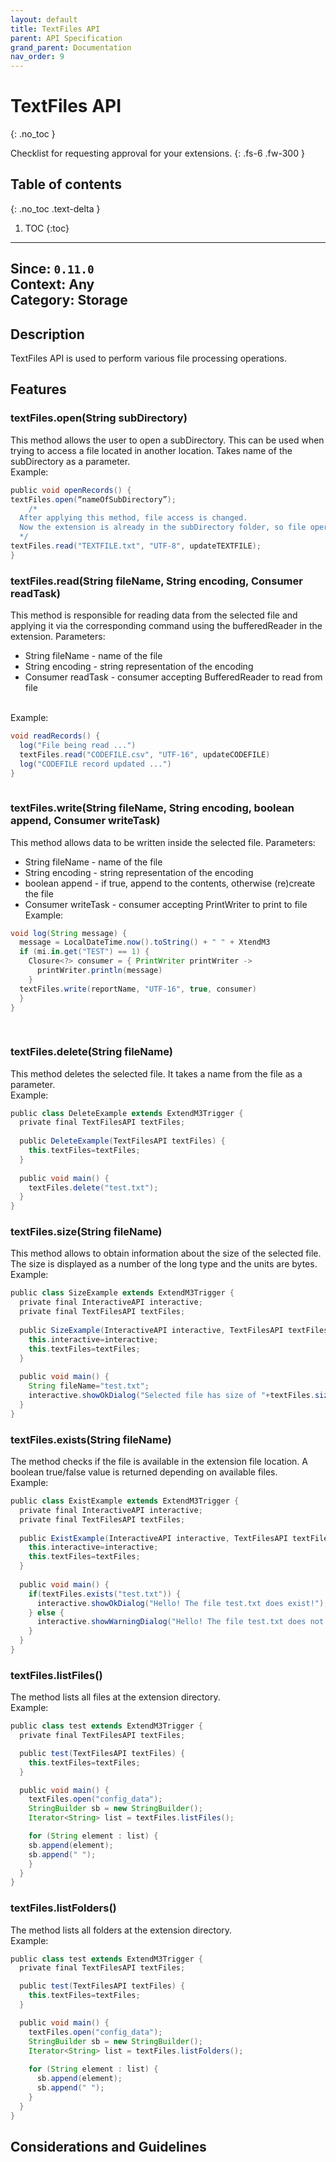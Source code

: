 ```yaml
---
layout: default
title: TextFiles API
parent: API Specification
grand_parent: Documentation
nav_order: 9
---
```

 
# TextFiles API
{: .no_toc }
 
Checklist for requesting approval for your extensions.
{: .fs-6 .fw-300 }
 
## Table of contents
{: .no_toc .text-delta }
 
1. TOC
{:toc}
 
---
 
**Since**: `0.11.0`  
**Context**: Any  
**Category**: Storage  
---
## Description
TextFiles API is used to perform various file processing operations.
 
## Features
### textFiles.open(String subDirectory)
This method allows the user to open a subDirectory. This can be used when trying to access a file located in another location. Takes name of the subDirectory as a parameter.
<br>
Example:
 
```groovy
public void openRecords() {
textFiles.open(“nameOfSubDirectory”);
	/*
  After applying this method, file access is changed. 
  Now the extension is already in the subDirectory folder, so file operations only affect files in the active subDirectory. 
  */
textFiles.read("TEXTFILE.txt", "UTF-8", updateTEXTFILE);	
}
```
 
### textFiles.read(String fileName, String encoding, Consumer<BufferedReader> readTask)
This method is responsible for reading data from the selected file and applying it via the corresponding command using the bufferedReader in the extension.
Parameters:
- String fileName - name of the file<br>
- String encoding - string representation of the encoding<br>
- Consumer<BufferedReader> readTask - consumer accepting BufferedReader to read from file
<br>
Example:
 
```groovy
void readRecords() {
  log("File being read ...")
  textFiles.read("CODEFILE.csv", "UTF-16", updateCODEFILE)
  log("CODEFILE record updated ...")
}
 
```
 
### textFiles.write(String fileName, String encoding, boolean append, Consumer<PrintWriter> writeTask)
This method allows data to be written inside the selected file.
Parameters:
- String fileName - name of the file<br>
- String encoding - string representation of the encoding<br>
- boolean append - if true, append to the contents, otherwise (re)create the file<br>
- Consumer<PrintWriter> writeTask - consumer accepting PrintWriter to print to file<br>
Example:
 
```groovy
void log(String message) {
  message = LocalDateTime.now().toString() + " " + XtendM3
  if (mi.in.get("TEST") == 1) {
    Closure<?> consumer = { PrintWriter printWriter ->
      printWriter.println(message)
    }
  textFiles.write(reportName, "UTF-16", true, consumer)
  }
}
 
 
```
 
### textFiles.delete(String fileName)
This method deletes the selected file. It takes a name from the file as a parameter.
<br>
Example:
 
```groovy
public class DeleteExample extends ExtendM3Trigger {
  private final TextFilesAPI textFiles;
 
  public DeleteExample(TextFilesAPI textFiles) {
    this.textFiles=textFiles;
  }
 
  public void main() {
    textFiles.delete("test.txt");
  }
}
```
 
### textFiles.size(String fileName)
This method allows to obtain information about the size of the selected file. The size is displayed as a number of the long type and the units are bytes.
<br>
Example:
 
```groovy
public class SizeExample extends ExtendM3Trigger {
  private final InteractiveAPI interactive;
  private final TextFilesAPI textFiles;
 
  public SizeExample(InteractiveAPI interactive, TextFilesAPI textFiles) {
    this.interactive=interactive;
    this.textFiles=textFiles;
  }
 
  public void main() {
    String fileName="test.txt";
    interactive.showOkDialog("Selected file has size of "+textFiles.size(fileName).toString()+"units...");
  }
}
```
### textFiles.exists(String fileName)
The method checks if the file is available in the extension file location. A boolean true/false value is returned depending on available files.
<br>
Example:
 
```groovy
public class ExistExample extends ExtendM3Trigger {
  private final InteractiveAPI interactive;
  private final TextFilesAPI textFiles;
 
  public ExistExample(InteractiveAPI interactive, TextFilesAPI textFiles) {
    this.interactive=interactive;
    this.textFiles=textFiles;
  }
 
  public void main() {
    if(textFiles.exists("test.txt")) {
      interactive.showOkDialog("Hello! The file test.txt does exist!");
    } else {
      interactive.showWarningDialog("Hello! The file test.txt does not exist!");
    }
  }
}
```
 
### textFiles.listFiles()
The method lists all files at the extension directory.
<br>
Example:
 
```groovy
public class test extends ExtendM3Trigger {
  private final TextFilesAPI textFiles;

  public test(TextFilesAPI textFiles) {
    this.textFiles=textFiles;
  }

  public void main() {
    textFiles.open("config_data");
    StringBuilder sb = new StringBuilder();
    Iterator<String> list = textFiles.listFiles();

    for (String element : list) {
    sb.append(element);
    sb.append(" ");
    }
  }
}
```
 
### textFiles.listFolders()
The method lists all folders at the extension directory.
<br>
Example:
 
```groovy
public class test extends ExtendM3Trigger {
  private final TextFilesAPI textFiles;

  public test(TextFilesAPI textFiles) {
    this.textFiles=textFiles;
  }

  public void main() {
    textFiles.open("config_data");
    StringBuilder sb = new StringBuilder();
    Iterator<String> list = textFiles.listFolders();
      
    for (String element : list) {
      sb.append(element);
      sb.append(" ");
    }
  }
}
```
 
 
## Considerations and Guidelines
 

